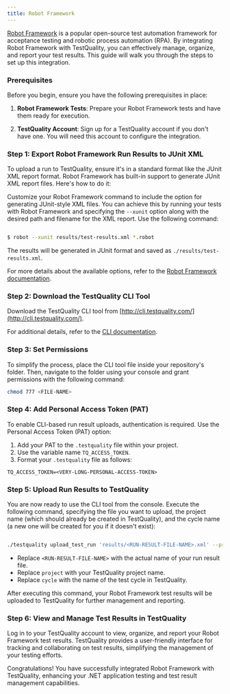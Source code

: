```yaml
---
title: Robot Framework 
---
```


[Robot Framework](https://robotframework.org/) is a popular open-source test automation framework for acceptance testing and robotic process automation (RPA). By integrating Robot Framework with TestQuality, you can effectively manage, organize, and report your test results. This guide will walk you through the steps to set up this integration.

### Prerequisites

Before you begin, ensure you have the following prerequisites in place:

1. **Robot Framework Tests**: Prepare your Robot Framework tests and have them ready for execution.

2. **TestQuality Account**: Sign up for a TestQuality account if you don't have one. You will need this account to configure the integration.

### Step 1: Export Robot Framework Run Results to JUnit XML

To upload a run to TestQuality, ensure it's in a standard format like the JUnit XML report format. Robot Framework has built-in support to generate JUnit XML report files. Here's how to do it:

Customize your Robot Framework command to include the option for generating JUnit-style XML files. You can achieve this by running your tests with Robot Framework and specifying the  `--xunit` option along with the desired path and filename for the XML report. Use the following command:

```bash

$ robot --xunit results/test-results.xml *.robot
```

The results will be generated in JUnit format and saved as `./results/test-results.xml`. 

For more details about the available options, refer to the [Robot Framework documentation](https://robotframework.org/robotframework/latest/RobotFrameworkUserGuide.html#xunit-compatible-result-file).

### Step 2: Download the TestQuality CLI Tool

Download the TestQuality CLI tool from [http://cli.testquality.com/](http://cli.testquality.com/).

For additional details, refer to the [CLI documentation](/testquality_cli/overview).

### Step 3: Set Permissions

To simplify the process, place the CLI tool file inside your repository's folder. Then, navigate to the folder using your console and grant permissions with the following command:

```bash
chmod 777 <FILE-NAME>
```
### Step 4: Add Personal Access Token (PAT)

To enable CLI-based run result uploads, authentication is required. Use the Personal Access Token (PAT) option:

1. Add your PAT to the `.testquality` file within your project.
2. Use the variable name `TQ_ACCESS_TOKEN`.
3. Format your `.testquality` file as follows:

```plaintext
TQ_ACCESS_TOKEN=<VERY-LONG-PERSONAL-ACCESS-TOKEN>
```
### Step 5: Upload Run Results to TestQuality

You are now ready to use the CLI tool from the console. Execute the following command, specifying the file you want to upload, the project name (which should already be created in TestQuality), and the cycle name (a new one will be created for you if it doesn't exist):

```bash

./testquality upload_test_run 'results/<RUN-RESULT-FILE-NAME>.xml' --project_name=project --plan_name=cycle
```
- Replace `<RUN-RESULT-FILE-NAME>` with the actual name of your run result file.
- Replace `project` with your TestQuality project name.
- Replace `cycle` with the name of the test cycle in TestQuality.


After executing this command, your Robot Framework test results will be uploaded to TestQuality for further management and reporting.

### Step 6: View and Manage Test Results in TestQuality

Log in to your TestQuality account to view, organize, and report your Robot Framework test results. TestQuality provides a user-friendly interface for tracking and collaborating on test results, simplifying the management of your testing efforts.

Congratulations! You have successfully integrated Robot Framework with TestQuality, enhancing your .NET application testing and test result management capabilities.
